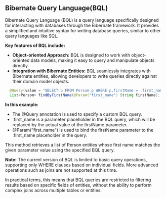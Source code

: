 ## Bibernate Query Language(BQL)


Bibernate Query Language (BQL) is a query language specifically designed for interacting with databases through the Bibernate framework. It provides a simplified and intuitive syntax for writing database queries, similar to other query languages like SQL.


**Key features of BQL include:**

- **Object-oriented Approach:** BQL is designed to work with object-oriented data models, making it easy to query and manipulate objects directly.
- **Integration with Bibernate Entities:** BQL seamlessly integrates with Bibernate entities, allowing developers to write queries directly against their domain model objects.



```java
  @Query(value = "SELECT p FROM Person p WHERE p.firstName = :first_name")
  List<Person> findByFirstName(@Param("first_name") String firstName);
```

**In this example:**

- The @Query annotation is used to specify a custom BQL query.
- :first_name is a parameter placeholder in the BQL query, which will be replaced by the actual value of the firstName parameter.
- @Param("first_name") is used to bind the firstName parameter to the :first_name placeholder in the query.

This method retrieves a list of Person entities whose first name matches the given parameter value using the specified BQL query.


**Note:** The current version of BQL is limited to basic query operations, supporting only WHERE clauses based on individual fields. More advanced operations such as joins are not supported at this time.

In practical terms, this means that BQL queries are restricted to filtering results based on specific fields of entities, without the ability to perform complex joins across multiple tables or entities.

